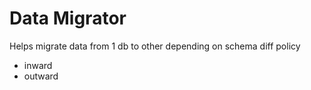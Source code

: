 # Data Migrator

Helps migrate data from 1 db to other depending on schema diff policy

+ inward
+ outward